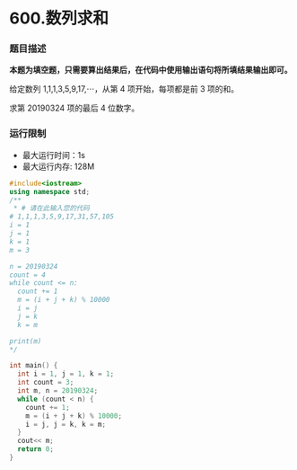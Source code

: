 # 600.数列求和

### 题目描述

**本题为填空题，只需要算出结果后，在代码中使用输出语句将所填结果输出即可。**

给定数列 1,1,1,3,5,9,17,⋯，从第 4 项开始，每项都是前 3 项的和。

求第 20190324 项的最后 4 位数字。

### 运行限制

- 最大运行时间：1s
- 最大运行内存: 128M



```cpp
#include<iostream>
using namespace std;
/**
 * # 请在此输入您的代码
# 1,1,1,3,5,9,17,31,57,105
i = 1
j = 1
k = 1
m = 3

n = 20190324
count = 4
while count <= n:
  count += 1
  m = (i + j + k) % 10000
  i = j
  j = k
  k = m

print(m)
*/

int main() {
  int i = 1, j = 1, k = 1;
  int count = 3;
  int m, n = 20190324;
  while (count < n) {
    count += 1;
    m = (i + j + k) % 10000;
    i = j, j = k, k = m;
  }
  cout<< m;
  return 0;
}
```






